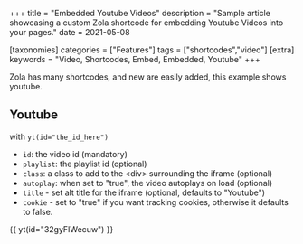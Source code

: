 +++
title = "Embedded Youtube Videos"
description = "Sample article showcasing a custom Zola shortcode for embedding Youtube Videos into your pages."
date = 2021-05-08

[taxonomies]
categories = ["Features"]
tags = ["shortcodes","video"]
[extra]
keywords = "Video, Shortcodes, Embed, Embedded, Youtube"
+++

Zola has many shortcodes, and new are easily added, this example shows youtube.
<!-- more -->

## Youtube

with `yt(id="the_id_here")`

- `id`: the video id (mandatory)
- `playlist`: the playlist id (optional)
- `class`: a class to add to the &lt;div&gt; surrounding the iframe (optional)
- `autoplay`: when set to "true", the video autoplays on load (optional)
- `title` - set alt title for the iframe (optional, defaults to "Youtube")
- `cookie` - set to "true" if you want tracking cookies, otherwise it defaults to false.

{{ yt(id="32gyFIWecuw") }}
